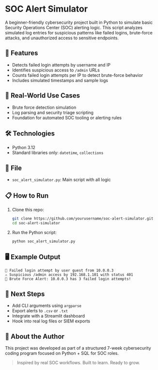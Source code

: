 # SOC Alert Simulator 

A beginner-friendly cybersecurity project built in Python to simulate basic Security Operations Center (SOC) alerting logic. This script analyzes simulated log entries for suspicious patterns like failed logins, brute-force attacks, and unauthorized access to sensitive endpoints.

## 🚀 Features
- Detects failed login attempts by username and IP
- Identifies suspicious access to `/admin` URLs
- Counts failed login attempts per IP to detect brute-force behavior
- Includes simulated timestamps and sample logs

## 🔐 Real-World Use Cases
- Brute force detection simulation
- Log parsing and security triage scripting
- Foundation for automated SOC tooling or alerting rules

## 🛠 Technologies
- Python 3.12
- Standard libraries only: `datetime`, `collections`

## 📁 File
- `soc_alert_simulator.py`: Main script with all logic

## 📋 How to Run
1. Clone this repo:
   ```bash
   git clone https://github.com/yourusername/soc-alert-simulator.git
   cd soc-alert-simulator
   ```
2. Run the Python script:
   ```bash
   python soc_alert_simulator.py
   ```

## 🖥️ Example Output
```
🔴 Failed login attempt by user guest from 10.0.0.3
⚠️ Suspicious /admin access by 192.168.1.101 with status 401
🚨 Brute Force Alert: 10.0.0.3 has 3 failed login attempts!
```

## 🎯 Next Steps
- Add CLI arguments using `argparse`
- Export alerts to `.csv` or `.txt`
- Integrate with a Streamlit dashboard
- Hook into real log files or SIEM exports

## 💼 About the Author
This project was developed as part of a structured 7-week cybersecurity coding program focused on Python + SQL for SOC roles.

> Inspired by real SOC workflows. Built to learn. Ready to grow.
